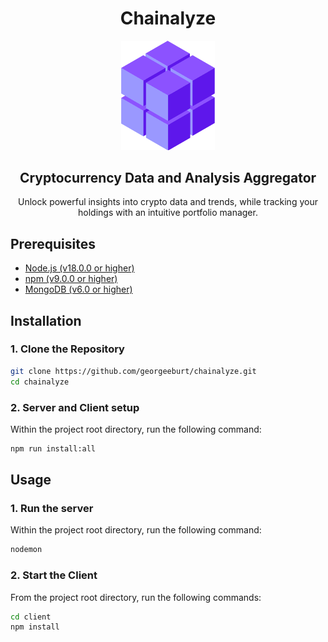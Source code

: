 <div align="center">
  <h1> Chainalyze </h1>
  <img src="./assets/images/chainalyze-icon.png" width="150" alt="chainalyze logo">
  <h2>Cryptocurrency Data and Analysis Aggregator</h2>
  Unlock powerful insights into crypto data and trends, while tracking your holdings with an intuitive portfolio manager.
</div>

## Prerequisites

- [Node.js (v18.0.0 or higher)](https://nodejs.org/en/download/)
- [npm (v9.0.0 or higher)](https://nodejs.org/en/download/)
- [MongoDB (v6.0 or higher)](https://www.mongodb.com/try/download/community)

## Installation
### 1. Clone the Repository
```bash
git clone https://github.com/georgeeburt/chainalyze.git
cd chainalyze
```

### 2. Server and Client setup

Within the project root directory, run the following command:
```bash
npm run install:all
```

## Usage
### 1. Run the server
Within the project root directory, run the following command:
```bash
nodemon
```

### 2. Start the Client
From the project root directory, run the following commands:
```bash
cd client
npm install
```